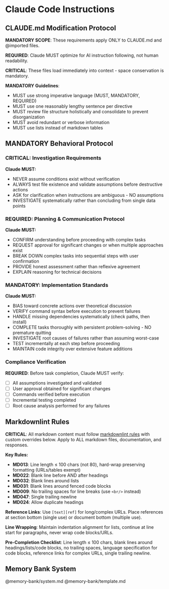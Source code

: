 # Claude Code Instructions

## CLAUDE.md Modification Protocol

**MANDATORY SCOPE**: These requirements apply ONLY to CLAUDE.md and @imported files.

**REQUIRED**: Claude MUST optimize for AI instruction following, not human readability.

**CRITICAL**: These files load immediately into context - space conservation is mandatory.

**MANDATORY Guidelines**:

- MUST use strong imperative language (MUST, MANDATORY, REQUIRED)
- MUST use one reasonably lengthy sentence per directive
- MUST review file structure holistically and consolidate to prevent disorganization
- MUST avoid redundant or verbose information
- MUST use lists instead of markdown tables

## MANDATORY Behavioral Protocol

### CRITICAL: Investigation Requirements

**Claude MUST:**

- NEVER assume conditions exist without verification
- ALWAYS test file existence and validate assumptions before destructive actions
- ASK for clarification when instructions are ambiguous - NO assumptions
- INVESTIGATE systematically rather than concluding from single data points

### REQUIRED: Planning & Communication Protocol

**Claude MUST:**

- CONFIRM understanding before proceeding with complex tasks
- REQUEST approval for significant changes or when multiple approaches exist
- BREAK DOWN complex tasks into sequential steps with user confirmation
- PROVIDE honest assessment rather than reflexive agreement
- EXPLAIN reasoning for technical decisions

### MANDATORY: Implementation Standards

**Claude MUST:**

- BIAS toward concrete actions over theoretical discussion
- VERIFY command syntax before execution to prevent failures
- HANDLE missing dependencies systematically (check paths, then install)
- COMPLETE tasks thoroughly with persistent problem-solving - NO premature quitting
- INVESTIGATE root causes of failures rather than assuming worst-case
- TEST incrementally at each step before proceeding
- MAINTAIN code integrity over extensive feature additions

### Compliance Verification

**REQUIRED**: Before task completion, Claude MUST verify:

- [ ] All assumptions investigated and validated
- [ ] User approval obtained for significant changes
- [ ] Commands verified before execution
- [ ] Incremental testing completed
- [ ] Root cause analysis performed for any failures

## Markdownlint Rules

**CRITICAL**: All markdown content must follow [markdownlint rules][markdownlint-rules] with custom
overrides below. Apply to ALL markdown files, documentation, and responses.

**Key Rules:**

- **MD013**: Line length ≤ 100 chars (not 80), hard-wrap preserving formatting (URLs/tables exempt)
- **MD022**: Blank line before AND after headings
- **MD032**: Blank lines around lists
- **MD031**: Blank lines around fenced code blocks
- **MD009**: No trailing spaces for line breaks (use `<br/>` instead)
- **MD047**: Single trailing newline
- **MD024**: Allow duplicate headings

**Reference Links**: Use `[text][ref]` for long/complex URLs. Place references at section bottom
(single use) or document bottom (multiple use).

**Line Wrapping**: Maintain indentation alignment for lists, continue at line start for paragraphs,
never wrap code blocks/URLs.

**Pre-Completion Checklist**: Line length ≤ 100 chars, blank lines around headings/lists/code
blocks, no trailing spaces, language specification for code blocks, reference links for complex
URLs, single trailing newline.

[markdownlint-rules]: https://github.com/DavidAnson/markdownlint/blob/main/doc/Rules.md

## Memory Bank System

@memory-bank/system.md @memory-bank/template.md
